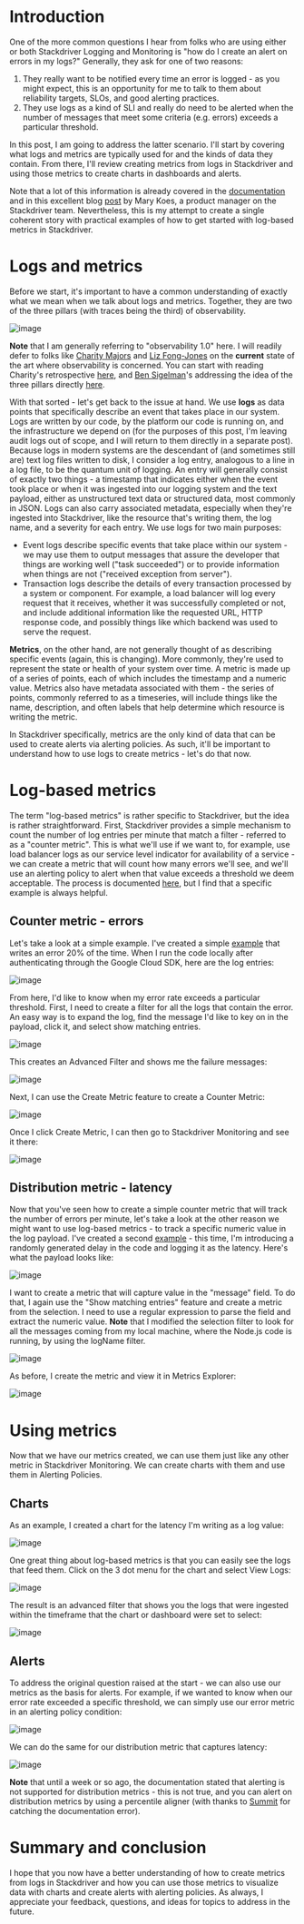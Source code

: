 # Introduction

One of the more common questions I hear from folks who are using either or both Stackdriver Logging and Monitoring is "how do I create an alert on errors in my logs?"  Generally, they ask for one of two reasons:

1.  They really want to be notified every time an error is logged - as you might expect, this is an opportunity for me to talk to them about reliability targets, SLOs, and good alerting practices. 
1.  They use logs as a kind of SLI and really do need to be alerted when the number of messages that meet some criteria (e.g. errors) exceeds a particular threshold.

In this post, I am going to address the latter scenario.  I'll start by covering what logs and metrics are typically used for and the kinds of data they contain.  From there, I'll review creating metrics from logs in Stackdriver and using those metrics to create charts in dashboards and alerts.

Note that a lot of this information is already covered in the [documentation](https://cloud.google.com/logging/docs/logs-based-metrics/charts-and-alerts) and in this excellent blog [post](https://cloud.google.com/blog/products/gcp/extracting-value-from-your-logs-with-stackdriver-logs-based-metrics) by Mary Koes, a product manager on the Stackdriver team.  Nevertheless, this is my attempt to create a single coherent story with practical examples of how to get started with log-based metrics in Stackdriver.

# Logs and metrics

Before we start, it's important to have a common understanding of exactly what we mean when we talk about logs and metrics.  Together, they are two of the three pillars (with traces being the third) of observability.

![image](https://github.com/yuriatgoogle/stack-doctor/logbasedmetrics/blob/master/images/1%20-%20charity%20tweet.png?raw=true)

**Note** that I am generally referring to "observability 1.0" here.  I will readily defer to folks like [Charity Majors](https://twitter.com/mipsytipsy) and [Liz Fong-Jones](https://twitter.com/lizthegrey) on the **current** state of the art where observability is concerned.  You can start with reading Charity's retrospective [here](https://thenewstack.io/observability-a-3-year-retrospective/), and [Ben Sigelman](https://twitter.com/el_bhs)'s addressing the idea of the three pillars directly [here](https://lightstep.com/blog/three-pillars-zero-answers-towards-new-scorecard-observability/).    

With that sorted - let's get back to the issue at hand.  We use **logs** as data points that specifically describe an event that takes place in our system.  Logs are written by our code, by the platform our code is running on, and the infrastructure we depend on (for the purposes of this post, I'm leaving audit logs out of scope, and I will return to them directly in a separate post). Because logs in modern systems are the descendant of (and sometimes still are) text log files written to disk, I consider a log entry, analogous to a line in a log file, to be the quantum unit of logging.  An entry will generally consist of exactly two things - a timestamp that indicates either when the event took place or when it was ingested into our logging system and the text payload, either as unstructured text data or structured data, most commonly in JSON.  Logs can also carry associated metadata, especially when they're ingested into Stackdriver, like the resource that's writing them, the log name, and a severity for each entry. We use logs for two main purposes:

+   Event logs describe specific events that take place within our system - we may use them to output messages that assure the developer that things are working well ("task succeeded") or to provide information when things are not ("received exception from server").
+   Transaction logs describe the details of every transaction processed by a system or component.  For example, a load balancer will log every request that it receives, whether it was successfully completed or not, and include additional information like the requested URL, HTTP response code, and possibly things like which backend was used to serve the request.

**Metrics**, on the other hand, are not generally thought of as describing specific events (again, this is changing).  More commonly, they're used to represent the state or health of your system over time.  A metric is made up of a series of points, each of which includes the timestamp and a numeric value.  Metrics also have metadata associated with them - the series of points, commonly referred to as a timeseries, will include things like the name, description, and often labels that help determine which resource is writing the metric.  

In Stackdriver specifically, metrics are the only kind of data that can be used to create alerts via alerting policies.  As such, it'll be important to understand how to use logs to create metrics - let's do that now.

# Log-based metrics

The term "log-based metrics" is rather specific to Stackdriver, but the idea is rather straightforward.  First, Stackdriver provides a simple mechanism to count the number of log entries per minute that match a filter - referred to as a "counter metric".  This is what we'll use if we want to, for example, use load balancer logs as our service level indicator for availability of a service - we can create a metric that will count how many errors we'll see, and we'll use an alerting policy to alert when that value exceeds a threshold we deem acceptable. The process is documented [here](https://cloud.google.com/logging/docs/logs-based-metrics/counter-metrics), but I find that a specific example is always helpful.  

## Counter metric - errors

Let's take a look at a simple example.  I've created a simple [example](https://github.com/yuriatgoogle/logbasedmetrics/blob/master/errors.js) that writes an error 20% of the time.  When I run the code locally after authenticating through the Google Cloud SDK, here are the log entries:

![image](https://github.com/yuriatgoogle/logbasedmetrics/blob/master/images/2-%20matching%20error%20entries.png?raw=true)

From here, I'd like to know when my error rate exceeds a particular threshold.  First, I need to create a filter for all the logs that contain the error.  An easy way is to expand the log, find the message I'd like to key on in the payload, click it, and select show matching entries.

![image](https://github.com/yuriatgoogle/logbasedmetrics/blob/master/images/3-%20matching%20error%20logs.png?raw=true)

This creates an Advanced Filter and shows me the failure messages:

![image](https://github.com/yuriatgoogle/logbasedmetrics/blob/master/images/4%20-%20failure%20filter.png?raw=true)

Next, I can use the Create Metric feature to create a Counter Metric:

![image](https://github.com/yuriatgoogle/logbasedmetrics/blob/master/images/5%20-%20counter%20metric%20config.png?raw=true)

Once I click Create Metric, I can then go to Stackdriver Monitoring and see it there:

![image](https://github.com/yuriatgoogle/logbasedmetrics/blob/master/images/6%20-%20counter%20metric%20in%20explorer.png?raw=true)

## Distribution metric - latency

Now that you've seen how to create a simple counter metric that will track the number of errors per minute, let's take a look at the other reason we might want to use log-based metrics - to track a specific numeric value in the log payload.  I've created a second [example](https://github.com/yuriatgoogle/logbasedmetrics/blob/master/latency.js) - this time, I'm introducing a randomly generated delay in the code and logging it as the latency.  Here's what the payload looks like:

![image](https://github.com/yuriatgoogle/logbasedmetrics/blob/master/images/7%20-%20latency%20payload.png?raw=true)

I want to create a metric that will capture value in the "message" field.  To do that, I again use the "Show matching entries" feature and create a metric from the selection.  I need to use a regular expression to parse the field and extract the numeric value. **Note** that I modified the selection filter to look for all the messages coming from my local machine, where the Node.js code is running, by using the logName filter. 

![image](https://github.com/yuriatgoogle/logbasedmetrics/blob/master/images/8%20-%20latency%20metric%20config.png?raw=true)

As before, I create the metric and view it in Metrics Explorer:

![image](https://github.com/yuriatgoogle/logbasedmetrics/blob/master/images/9%20-%20latency%20metric%20in%20explorer.png?raw=true)

# Using metrics

Now that we have our metrics created, we can use them just like any other metric in Stackdriver Monitoring.  We can create charts with them and use them in Alerting Policies.

## Charts

As an example, I created a chart for the latency I'm writing as a log value:

![image](https://github.com/yuriatgoogle/logbasedmetrics/blob/master/images/10%20-%20latency%20in%20dashboard.png?raw=true)

One great thing about log-based metrics is that you can easily see the logs that feed them.  Click on the 3 dot menu for the chart and select View Logs:

![image](https://github.com/yuriatgoogle/logbasedmetrics/blob/master/images/11%20-%20view%20latency%20logs.png?raw=true)

The result is an advanced filter that shows you the logs that were ingested within the timeframe that the chart or dashboard were set to select:

![image](https://github.com/yuriatgoogle/logbasedmetrics/blob/master/images/12%20-%20logs%20with%20time%20filter.png?raw=true)

## Alerts

To address the original question raised at the start - we can also use our metrics as the basis for alerts.  For example, if we wanted to know when our error rate exceeded a specific threshold, we can simply use our error metric in an alerting policy condition:

![image](https://github.com/yuriatgoogle/logbasedmetrics/blob/master/images/13%20-%20alerting%20policy%20config.png?raw=true)

We can do the same for our distribution metric that captures latency:

![image](https://github.com/yuriatgoogle/logbasedmetrics/blob/master/images/14%20-%20latency%20alerting%20config.png?raw=true)

**Note** that until a week or so ago, the documentation stated that alerting is not supported for distribution metrics - this is not true, and you can alert on distribution metrics by using a percentile aligner (with thanks to [Summit](https://twitter.com/summitraj) for catching the documentation error). 

# Summary and conclusion

I hope that you now have a better understanding of how to create metrics from logs in Stackdriver and how you can use those metrics to visualize data with charts and create alerts with alerting policies.  As always, I appreciate your feedback, questions, and ideas for topics to address in the future.  